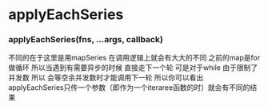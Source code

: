 # applyEachSeries

### applyEachSeries(fns, …args, callback)

不同的在于这里是用mapSeries 在调用逻辑上就会有大大的不同 之前的map是for做循环 所以当遇到有需要异步的时候 直接走下一个轮 可是对于while 由于限制了并发数 所以 会等空余并发数时才能调用下一轮 所以你可以看出 applyEachSeries只传一个参数（即作为一个iteraree函数的时）就会有不同的结果

